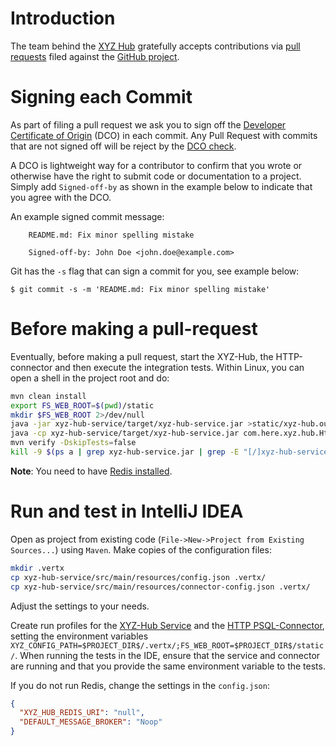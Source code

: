 # Introduction

The team behind the [XYZ Hub](https://github.com/heremaps/xyz-hub) gratefully accepts contributions via
[pull requests](https://help.github.com/articles/about-pull-requests/) filed against the
[GitHub project](https://github.com/heremaps/xyz-hub/pulls).

# Signing each Commit

As part of filing a pull request we ask you to sign off the
[Developer Certificate of Origin](https://developercertificate.org/) (DCO) in each commit.
Any Pull Request with commits that are not signed off will be reject by the
[DCO check](https://probot.github.io/apps/dco/).

A DCO is lightweight way for a contributor to confirm that you wrote or otherwise have the right
to submit code or documentation to a project. Simply add `Signed-off-by` as shown in the example below
to indicate that you agree with the DCO.

An example signed commit message:

```
    README.md: Fix minor spelling mistake

    Signed-off-by: John Doe <john.doe@example.com>
```

Git has the `-s` flag that can sign a commit for you, see example below:

`$ git commit -s -m 'README.md: Fix minor spelling mistake'`

# Before making a pull-request

Eventually, before making a pull request, start the XYZ-Hub, the HTTP-connector and then execute the 
integration tests. Within Linux, you can open a shell in the project root and do:

```bash
mvn clean install
export FS_WEB_ROOT=$(pwd)/static
mkdir $FS_WEB_ROOT 2>/dev/null
java -jar xyz-hub-service/target/xyz-hub-service.jar >static/xyz-hub.out.txt 2>&1 &
java -cp xyz-hub-service/target/xyz-hub-service.jar com.here.xyz.hub.HttpConnector >static/xyz-http-connector.out.txt 2>&1 &
mvn verify -DskipTests=false
kill -9 $(ps a | grep xyz-hub-service.jar | grep -E "[/]xyz-hub-service.jar" | grep -Eo "[0-9]+ pts" | grep -Eo "[0-9]+" | xargs) 2>/dev/null
```

**Note**: You need to have [Redis installed](https://redis.io/docs/getting-started/).

# Run and test in IntelliJ IDEA

Open as project from existing code (`File->New->Project from Existing Sources...`) using `Maven`. Make copies of the configuration files:

```bash
mkdir .vertx
cp xyz-hub-service/src/main/resources/config.json .vertx/
cp xyz-hub-service/src/main/resources/connector-config.json .vertx/ 
```

Adjust the settings to your needs.

Create run profiles for the [XYZ-Hub Service](here-naksha-app-service/src/main/java/com/here/xyz/hub/Core.java) and the [HTTP PSQL-Connector](here-naksha-app-service/src/main/java/com/here/xyz/hub/HttpConnector.java), setting the environment variables `XYZ_CONFIG_PATH=$PROJECT_DIR$/.vertx/;FS_WEB_ROOT=$PROJECT_DIR$/static/`. When running the tests in the IDE, ensure that the service and connector are running and that you provide the same environment variable to the tests.

If you do not run Redis, change the settings in the `config.json`:

```json
{
  "XYZ_HUB_REDIS_URI": "null",
  "DEFAULT_MESSAGE_BROKER": "Noop"
}
```
